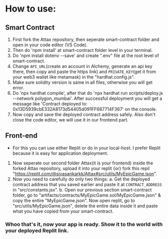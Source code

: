 # How to use:
## Smart Contract

1. First fork the Attax repository, then seperate smart-contract folder and open in your code editor (VS Code).
2. Then do 'npm install' at smart-contract folder level in your terminal.
3. Do 'npm install dotenv --save' and create ".env" file at the root level of smart-contract.
4. Change `API_URL`(create an account in Alchemy, generate an api key there, then copy and paste the https link) and `PRIVATE_KEY`(get it from your web3 wallet like metamask) in the "hardhat.config.js".
5. Make sure solidity version is same in all files, otherwise you will get error.
6. Do 'npx hardhat compile', after that do 'npx hardhat run scripts/deploy.js --network polygon_mumbai'. After successful deployment you will get a message like 'Contract deployed to: 0x13D5939cbE332A8173d54405d091FF687714F367' on the console.
7. Now copy and save the deployed contract address safely. Also don't close the code editor, we will use it in our frontend part.

## Front-end

- For this you can use either Replit or do in your local-host. I prefer Replit because it is easy for application deployment.
1. Now seperate our second folder Attax(it is your frontend) inside the forked Attax repository, upload it into your replit  {or}  fork this repil "https://replit.com/@sivasankarkk/Attax#src/utils/MyEpicGame.json".
2. Now you need to carefully do only two things:
   a. Get the deployed contract address that you saved earlier and paste it at `CONTRACT_ADDRESS` in "src/constants.jsx".
   b. Open our previous section smart-contract folder, go to "artifacts/contracts/MyEpicGame.sol/MyEpicGame.json" & copy the entire "MyEpicGame.json".
   Now open replit, go to "src/utils/MyEpicGame.json", delete the entire data inside it and paste what you have copied from your smart-contract.
   
### Whoo that's it, now your app is ready. Show it to the world with your deployed Replit link.
